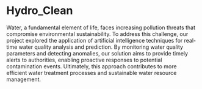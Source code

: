 # Hydro_Clean
  Water, a fundamental element of life, faces increasing pollution threats that compromise environmental sustainability. To address this challenge, our project explored the application of artificial intelligence techniques for real-time water quality analysis and prediction. By monitoring water quality parameters and detecting anomalies, our solution aims to provide timely alerts to authorities, enabling proactive responses to potential contamination events. Ultimately, this approach contributes to more efficient water treatment processes and sustainable water resource management.

